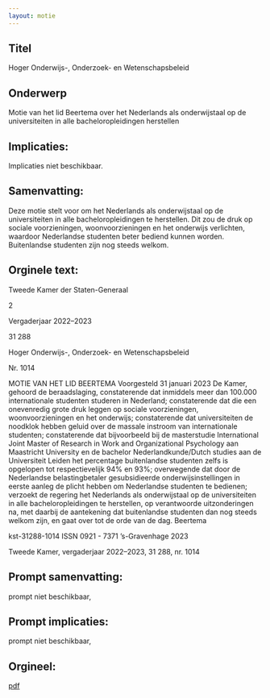 ```yaml
---
layout: motie
---
```

## Titel
Hoger Onderwijs-, Onderzoek- en Wetenschapsbeleid
## Onderwerp
Motie van het lid Beertema over het Nederlands als onderwijstaal op de universiteiten in alle bacheloropleidingen herstellen 
## Implicaties:
Implicaties niet beschikbaar.
## Samenvatting:

Deze motie stelt voor om het Nederlands als onderwijstaal op de universiteiten in alle bacheloropleidingen te herstellen. Dit zou de druk op sociale voorzieningen, woonvoorzieningen en het onderwijs verlichten, waardoor Nederlandse studenten beter bediend kunnen worden. Buitenlandse studenten zijn nog steeds welkom.
## Orginele text:


Tweede Kamer der Staten-Generaal

2

Vergaderjaar 2022–2023

31 288

Hoger Onderwijs-, Onderzoek- en
Wetenschapsbeleid

Nr. 1014

MOTIE VAN HET LID BEERTEMA
Voorgesteld 31 januari 2023
De Kamer,
gehoord de beraadslaging,
constaterende dat inmiddels meer dan 100.000 internationale studenten
studeren in Nederland;
constaterende dat die een onevenredig grote druk leggen op sociale
voorzieningen, woonvoorzieningen en het onderwijs;
constaterende dat universiteiten de noodklok hebben geluid over de
massale instroom van internationale studenten;
constaterende dat bijvoorbeeld bij de masterstudie International Joint
Master of Research in Work and Organizational Psychology aan
Maastricht University en de bachelor Nederlandkunde/Dutch studies aan
de Universiteit Leiden het percentage buitenlandse studenten zelfs is
opgelopen tot respectievelijk 94% en 93%;
overwegende dat door de Nederlandse belastingbetaler gesubsidieerde
onderwijsinstellingen in eerste aanleg de plicht hebben om Nederlandse
studenten te bedienen;
verzoekt de regering het Nederlands als onderwijstaal op de universiteiten
in alle bacheloropleidingen te herstellen, op verantwoorde uitzonderingen
na, met daarbij de aantekening dat buitenlandse studenten dan nog
steeds welkom zijn,
en gaat over tot de orde van de dag.
Beertema

kst-31288-1014
ISSN 0921 - 7371
’s-Gravenhage 2023

Tweede Kamer, vergaderjaar 2022–2023, 31 288, nr. 1014


## Prompt samenvatting:
prompt niet beschikbaar,

## Prompt implicaties:
prompt niet beschikbaar,
## Orgineel:
[pdf](https://gegevensmagazijn.tweedekamer.nl/OData/v4/2.0/Document(98363278-792e-491b-ae50-e1ec75c0fce7)/resource)
